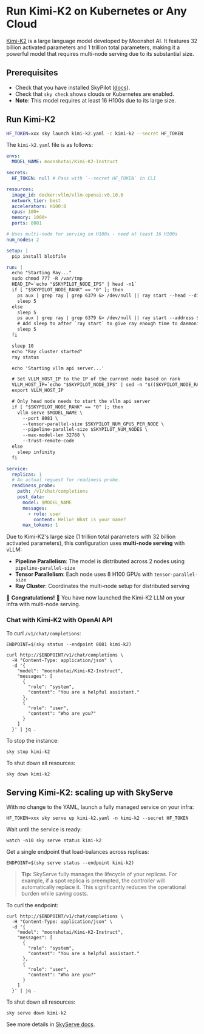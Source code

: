 
<!-- $REMOVE -->
# Run Kimi-K2 on Kubernetes or Any Cloud
<!-- $END_REMOVE -->
<!-- $UNCOMMENT# Kimi-K2 -->


[Kimi-K2](https://huggingface.co/moonshotai/Kimi-K2-Instruct) is a large language model developed by Moonshot AI. It features 32 billion activated parameters and 1 trillion total parameters, making it a powerful model that requires multi-node serving due to its substantial size.


## Prerequisites

- Check that you have installed SkyPilot ([docs](https://docs.skypilot.co/en/latest/getting-started/installation.html)).
- Check that `sky check` shows clouds or Kubernetes are enabled.
- **Note**: This model requires at least 16 H100s due to its large size.

## Run Kimi-K2

```bash
HF_TOKEN=xxx sky launch kimi-k2.yaml -c kimi-k2 --secret HF_TOKEN
```

The `kimi-k2.yaml` file is as follows:
```yaml
envs:
  MODEL_NAME: moonshotai/Kimi-K2-Instruct

secrets:
  HF_TOKEN: null # Pass with `--secret HF_TOKEN` in CLI

resources:
  image_id: docker:vllm/vllm-openai:v0.10.0
  network_tier: best
  accelerators: H100:8
  cpus: 100+
  memory: 1000+
  ports: 8081

# Uses multi-node for serving on H100s - need at least 16 H100s
num_nodes: 2

setup: |
  pip install blobfile

run: |
  echo "Starting Ray..."
  sudo chmod 777 -R /var/tmp
  HEAD_IP=`echo "$SKYPILOT_NODE_IPS" | head -n1`
  if [ "$SKYPILOT_NODE_RANK" == "0" ]; then
    ps aux | grep ray | grep 6379 &> /dev/null || ray start --head --disable-usage-stats --port 6379
    sleep 5
  else
    sleep 5
    ps aux | grep ray | grep 6379 &> /dev/null || ray start --address $HEAD_IP:6379 --disable-usage-stats
    # Add sleep to after `ray start` to give ray enough time to daemonize
    sleep 5
  fi

  sleep 10
  echo "Ray cluster started"
  ray status

  echo 'Starting vllm api server...'

  # Set VLLM_HOST_IP to the IP of the current node based on rank
  VLLM_HOST_IP=`echo "$SKYPILOT_NODE_IPS" | sed -n "$((SKYPILOT_NODE_RANK + 1))p"`
  export VLLM_HOST_IP

  # Only head node needs to start the vllm api server
  if [ "$SKYPILOT_NODE_RANK" == "0" ]; then
    vllm serve $MODEL_NAME \
      --port 8081 \
      --tensor-parallel-size $SKYPILOT_NUM_GPUS_PER_NODE \
      --pipeline-parallel-size $SKYPILOT_NUM_NODES \
      --max-model-len 32768 \
      --trust-remote-code
  else
    sleep infinity
  fi

service:
  replicas: 1
  # An actual request for readiness probe.
  readiness_probe:
    path: /v1/chat/completions
    post_data:
      model: $MODEL_NAME
      messages:
        - role: user
          content: Hello! What is your name?
      max_tokens: 1
```


Due to Kimi-K2's large size (1 trillion total parameters with 32 billion activated parameters), this configuration uses **multi-node serving** with vLLM:

- **Pipeline Parallelism**: The model is distributed across 2 nodes using `pipeline-parallel-size`
- **Tensor Parallelism**: Each node uses 8 H100 GPUs with `tensor-parallel-size`
- **Ray Cluster**: Coordinates the multi-node setup for distributed serving

🎉 **Congratulations!** 🎉 You have now launched the Kimi-K2 LLM on your infra with multi-node serving.

### Chat with Kimi-K2 with OpenAI API

To curl `/v1/chat/completions`:
```console
ENDPOINT=$(sky status --endpoint 8081 kimi-k2)

curl http://$ENDPOINT/v1/chat/completions \
  -H "Content-Type: application/json" \
  -d '{
    "model": "moonshotai/Kimi-K2-Instruct",
    "messages": [
      {
        "role": "system",
        "content": "You are a helpful assistant."
      },
      {
        "role": "user",
        "content": "Who are you?"
      }
    ]
  }' | jq .
```

To stop the instance:
```console
sky stop kimi-k2
```

To shut down all resources:
```console
sky down kimi-k2
```

## Serving Kimi-K2: scaling up with SkyServe

With no change to the YAML, launch a fully managed service on your infra:
```console
HF_TOKEN=xxx sky serve up kimi-k2.yaml -n kimi-k2 --secret HF_TOKEN
```

Wait until the service is ready:
```console
watch -n10 sky serve status kimi-k2
```

Get a single endpoint that load-balances across replicas:
```console
ENDPOINT=$(sky serve status --endpoint kimi-k2)
```

> **Tip:** SkyServe fully manages the lifecycle of your replicas. For example, if a spot replica is preempted, the controller will automatically replace it. This significantly reduces the operational burden while saving costs.

To curl the endpoint:
```console
curl http://$ENDPOINT/v1/chat/completions \
  -H "Content-Type: application/json" \
  -d '{
    "model": "moonshotai/Kimi-K2-Instruct",
    "messages": [
      {
        "role": "system",
        "content": "You are a helpful assistant."
      },
      {
        "role": "user",
        "content": "Who are you?"
      }
    ]
  }' | jq .
```

To shut down all resources:
```console
sky serve down kimi-k2
```

See more details in [SkyServe docs](https://docs.skypilot.co/en/latest/serving/sky-serve.html).
